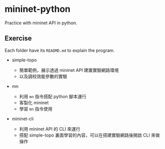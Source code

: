 # mininet-python
Practice with mininet API in python.

## Exercise

Each folder have its `READMD.md` to explain the program.

* simple-topo
    * 簡單範例，展示透過 mininet API 建置實驗網路環境
    * 以及調校效能參數的實驗

* mn
    * 利用 `mn` 指令搭配 python 腳本運行
    * 客製化 mininet
    * 學習 `mn` 指令使用

* mininet-cli
    * 利用 mininet API 的 CLI 來運行
    * 搭配 simple-topo 裏面學習的內容，可以在搭建實驗網路後開啟 CLI 來做操作